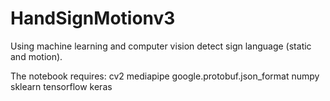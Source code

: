 # HandSignMotionv3
Using machine learning and computer vision detect sign language (static and motion).

The notebook requires:
  cv2
  mediapipe
  google.protobuf.json_format
  numpy
  sklearn
  tensorflow
  keras
  
